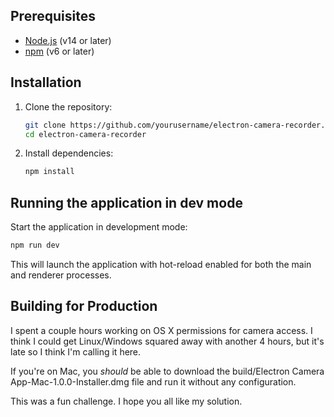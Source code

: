 ## Prerequisites

- [Node.js](https://nodejs.org/) (v14 or later)
- [npm](https://www.npmjs.com/) (v6 or later)

## Installation

1. Clone the repository:
   ```bash
   git clone https://github.com/yourusername/electron-camera-recorder.git
   cd electron-camera-recorder
   ```

2. Install dependencies:
   ```bash
   npm install
   ```

## Running the application in dev mode

Start the application in development mode:
```bash
npm run dev
```

This will launch the application with hot-reload enabled for both the main and renderer processes.

## Building for Production

I spent a couple hours working on OS X permissions for camera access. I think I could get Linux/Windows squared away with another 4 hours, but it's late so I think I'm calling it here.

If you're on Mac, you _should_ be able to download the build/Electron Camera App-Mac-1.0.0-Installer.dmg file and run it without any configuration.

This was a fun challenge. I hope you all like my solution.
